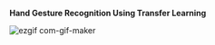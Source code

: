 **Hand Gesture Recognition Using Transfer Learning**

![ezgif com-gif-maker](https://user-images.githubusercontent.com/97990136/160013235-2f4b1bb7-2bd3-49c9-8c48-5daecce7942d.gif)
